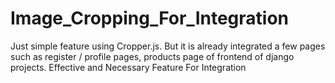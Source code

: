 # Image_Cropping_For_Integration
Just simple feature using Cropper.js. But it is already integrated a few pages such as register / profile pages, products page of frontend of django projects. Effective and Necessary Feature For Integration
